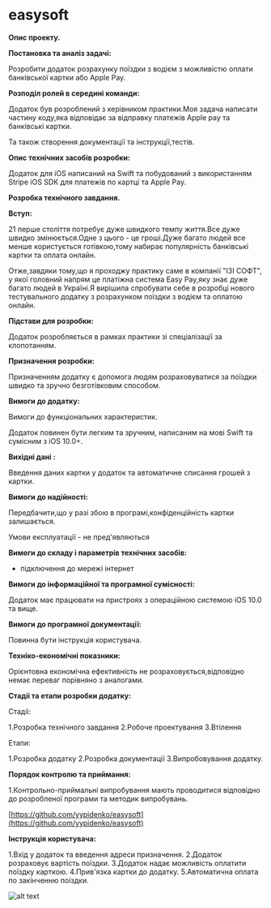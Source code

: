 # easysoft

**Опис проекту.**

**Постановка та аналіз задачі:**

Розробити додаток розрахунку поїздки з водієм з можливістю оплати банківської картки або Apple Pay.

**Розподіл ролей в середині команди:**

Додаток був розроблений з керівником практики.Моя задача написати частину коду,яка відповідає за відправку платежів Apple pay та банківські картки.

Та також створення документації та інструкції,тестів.

**Опис технічних засобів розробки:**

Додаток для iOS написаний на Swift та побудований з використанням Stripe iOS SDK для платежів по картці та Apple Pay.

**Розробка технічного завдання.**

**Вступ:**

21 перше століття потребує дуже швидкого темпу життя.Все дуже швидко змінюється.Одне з цього - це гроші.Дуже багато людей все менше користується готівкою,тому набирає популярність банківські картки та оплата онлайн.

Отже,завдяки тому,що я проходжу практику саме в компанії &quot;ІЗІ СОФТ&quot;, у якої головний напрям це платіжна система Easy Pay,яку знає дуже багато людей в Україні.Я вирішила спробувати себе в розробці нового тестувального додатку з розрахунком поїздки з водієм та оплатою онлайн.

**Підстави для розробки:**

Додаток розробляється в рамках практики зі спеціалізації за клопотанням.

**Призначення розробки:**

Призначенням додатку є допомога людям розраховуватися за поїздки швидко та зручно безготівковим способом.

**Вимоги до додатку:**

Вимоги до функціональних характеристик.

Додаток повинен бути легким та зручним, написаним на мові Swift та сумісним з iOS 10.0+.

**Вихідні дані :**

Введення даних картки у додаток та автоматичне списання грошей з картки.

**Вимоги до надійності:**

Передбачити,що у разі збою в програмі,конфіденційність картки залишається.

Умови експлуатації - не пред&#39;являються

**Вимоги до складу і параметрів технічних засобів:**

- підключення до мережі інтернет

**Вимоги до інформаційної та програмної сумісності:**

Додаток має працювати на пристроях з операційною системою iOS 10.0 та вище.

**Вимоги до програмної документації:**

Повинна бути інструкція користувача.

**Техніко-економічні показники:**

Орієнтовна економічна ефективність не розраховується,відповідно немає переваг порівняно з аналогами.

**Стадіі та етапи розробки додатку:**

Стадіі:

1.Розробка технічного завдання
2.Робоче проектування
3.Втілення

Етапи:

1.Розробка додатку
2.Розробка документації
3.Випробовування додатку.

**Порядок контролю та приймання:**

1.Контрольно-приймальні випробування мають проводитися відповідно до розробленої програми та методик випробувань.

[https://github.com/yypidenko/easysoft](https://github.com/yypidenko/easysoft)

**Інструкція користувача:**

1.Вхід у додаток та введення адреси призначення.
2.Додаток розраховує вартість поїздки.
3.Додаток надає можливість оплатити поїздку карткою.
4.Прив&#39;язка картки до додатку.
5.Автоматична оплата по закінченню поіздки.


![alt text](https://github.com/yypidenko/easysoft/blob/master/Screenshot.png?raw=true)
